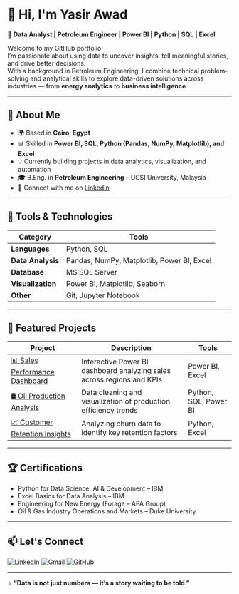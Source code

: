 # 👋 Hi, I'm Yasir Awad

🎯 **Data Analyst | Petroleum Engineer | Power BI | Python | SQL | Excel**

Welcome to my GitHub portfolio!  
I’m passionate about using data to uncover insights, tell meaningful stories, and drive better decisions.  
With a background in Petroleum Engineering, I combine technical problem-solving and analytical skills to explore data-driven solutions across industries — from **energy analytics** to **business intelligence**.

---

## 🚀 About Me
- 🌍 Based in **Cairo, Egypt**
- 📊 Skilled in **Power BI, SQL, Python (Pandas, NumPy, Matplotlib), and Excel**
- 💡 Currently building projects in data analytics, visualization, and automation
- 🎓 B.Eng. in **Petroleum Engineering** – UCSI University, Malaysia
- 🔗 Connect with me on [LinkedIn](https://www.linkedin.com/in/yasir-mohamedahmed)

---

## 🧰 Tools & Technologies

| Category | Tools |
|-----------|-------|
| **Languages** | Python, SQL |
| **Data Analysis** | Pandas, NumPy, Matplotlib, Power BI, Excel |
| **Database** | MS SQL Server |
| **Visualization** | Power BI, Matplotlib, Seaborn |
| **Other** | Git, Jupyter Notebook |

---

## 📂 Featured Projects

| Project | Description | Tools |
|----------|--------------|-------|
| [📊 Sales Performance Dashboard](#) | Interactive Power BI dashboard analyzing sales across regions and KPIs | Power BI, Excel |
| [🛢️ Oil Production Analysis](#) | Data cleaning and visualization of production efficiency trends | Python, SQL, Power BI |
| [📈 Customer Retention Insights](#) | Analyzing churn data to identify key retention factors | Python, Excel |

---

## 🏆 Certifications
- Python for Data Science, AI & Development – IBM  
- Excel Basics for Data Analysis – IBM  
- Engineering for New Energy (Forage – APA Group)  
- Oil & Gas Industry Operations and Markets – Duke University  

---

## 📫 Let's Connect
[![LinkedIn](https://img.shields.io/badge/LinkedIn-0A66C2?style=for-the-badge&logo=linkedin&logoColor=white)](https://www.linkedin.com/in/yasir-mohamedahmed)
[![Gmail](https://img.shields.io/badge/Email-yasir.m.ahmed10%40gmail.com-red?style=for-the-badge&logo=gmail&logoColor=white)](mailto:yasir.m.ahmed10@gmail.com)
[![GitHub](https://img.shields.io/badge/GitHub-YasirAwad-black?style=for-the-badge&logo=github)](#)

---

⭐ **“Data is not just numbers — it’s a story waiting to be told.”**

